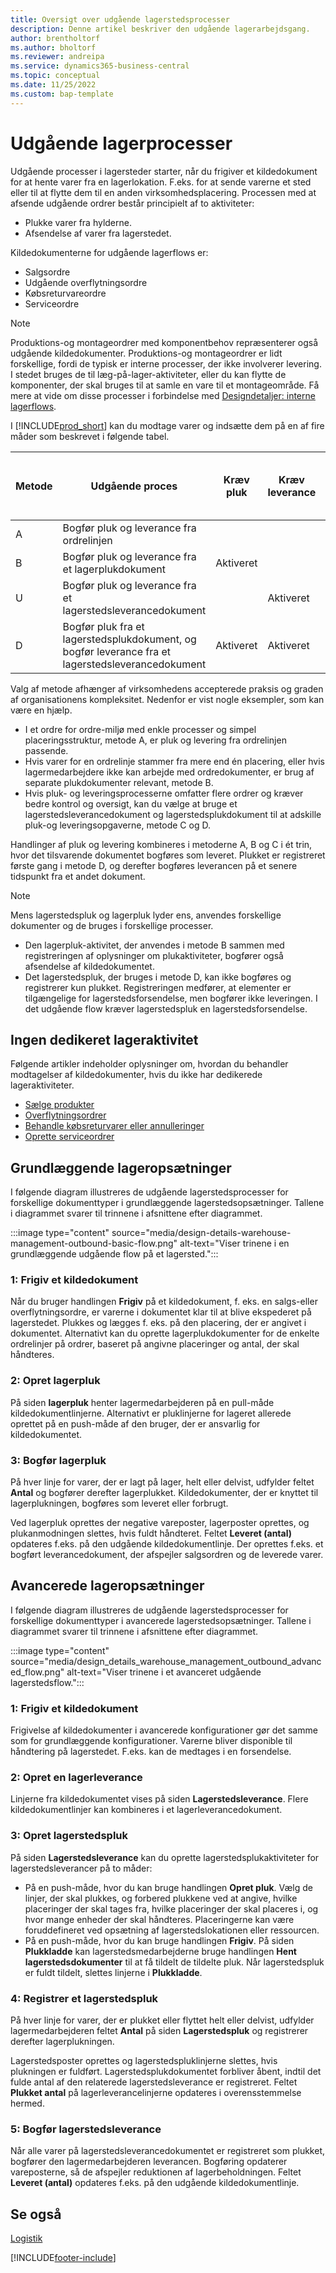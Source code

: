 ```yaml
---
title: Oversigt over udgående lagerstedsprocesser
description: Denne artikel beskriver den udgående lagerarbejdsgang.
author: brentholtorf
ms.author: bholtorf
ms.reviewer: andreipa
ms.service: dynamics365-business-central
ms.topic: conceptual
ms.date: 11/25/2022
ms.custom: bap-template
---
```

# <a name="outbound-warehouse-processes"></a>Udgående lagerprocesser

Udgående processer i lagersteder starter, når du frigiver et kildedokument for at hente varer fra en lagerlokation. F.eks. for at sende varerne et sted eller til at flytte dem til en anden virksomhedsplacering. Processen med at afsende udgående ordrer består principielt af to aktiviteter:

* Plukke varer fra hylderne.
* Afsendelse af varer fra lagerstedet.

Kildedokumenterne for udgående lagerflows er:  

* Salgsordre  
* Udgående overflytningsordre  
* Købsreturvareordre  
* Serviceordre  

> [!NOTE]
> Produktions-og montageordrer med komponentbehov repræsenterer også udgående kildedokumenter. Produktions-og montageordrer er lidt forskellige, fordi de typisk er interne processer, der ikke involverer levering. I stedet bruges de til læg-på-lager-aktiviteter, eller du kan flytte de komponenter, der skal bruges til at samle en vare til et montageområde. Få mere at vide om disse processer i forbindelse med [Designdetaljer: interne lagerflows](design-details-internal-warehouse-flows.md).  

I [!INCLUDE[prod_short](includes/prod_short.md)] kan du modtage varer og indsætte dem på en af fire måder som beskrevet i følgende tabel.

|Metode|Udgående proces|Kræv pluk|Kræv leverance|Sværhedsgrad (få mere at vide på [Warehouse Management-oversigt](design-details-warehouse-management.md))|  
|------|----------------|-----|---------|-------------------------------------------------------------------------------------|  
|A|Bogfør pluk og leverance fra ordrelinjen|||Ingen dedikeret lageraktivitet.|  
|B|Bogfør pluk og leverance fra et lagerplukdokument|Aktiveret||Basis: Ordre for ordre.|  
|U|Bogfør pluk og leverance fra et lagerstedsleverancedokument||Aktiveret|Basis: Konsolideret modtagelse/levering for flere ordrer.|  
|D|Bogfør pluk fra et lagerstedsplukdokument, og bogfør leverance fra et lagerstedsleverancedokument|Aktiveret|Aktiveret|Avanceret|  

Valg af metode afhænger af virksomhedens accepterede praksis og graden af organisationens kompleksitet. Nedenfor er vist nogle eksempler, som kan være en hjælp.

* I et ordre for ordre-miljø med enkle processer og simpel placeringsstruktur, metode A, er pluk og levering fra ordrelinjen passende.
* Hvis varer for en ordrelinje stammer fra mere end én placering, eller hvis lagermedarbejdere ikke kan arbejde med ordredokumenter, er brug af separate plukdokumenter relevant, metode B.
* Hvis pluk- og leveringsprocesserne omfatter flere ordrer og kræver bedre kontrol og oversigt, kan du vælge at bruge et lagerstedsleverancedokument og lagerstedsplukdokument til at adskille pluk-og leveringsopgaverne, metode C og D.  

Handlinger af pluk og levering kombineres i metoderne A, B og C i ét trin, hvor det tilsvarende dokumentet bogføres som leveret. Plukket er registreret første gang i metode D, og derefter bogføres leverancen på et senere tidspunkt fra et andet dokument.

> [!NOTE]
> Mens lagerstedspluk og lagerpluk lyder ens, anvendes forskellige dokumenter og de bruges i forskellige processer.
> * Den lagerpluk-aktivitet, der anvendes i metode B sammen med registreringen af oplysninger om plukaktiviteter, bogfører også afsendelse af kildedokumentet.
> * Det lagerstedspluk, der bruges i metode D, kan ikke bogføres og registrerer kun plukket. Registreringen medfører, at elementer er tilgængelige for lagerstedsforsendelse, men bogfører ikke leveringen. I det udgående flow kræver lagerstedspluk en lagerstedsforsendelse.

## <a name="no-dedicated-warehouse-activity"></a>Ingen dedikeret lageraktivitet

Følgende artikler indeholder oplysninger om, hvordan du behandler modtagelser af kildedokumenter, hvis du ikke har dedikerede lageraktiviteter.

* [Sælge produkter](sales-how-sell-products.md)
* [Overflytningsordrer](inventory-how-transfer-between-locations.md)
* [Behandle købsreturvarer eller annulleringer](purchasing-how-process-purchase-returns-cancellations.md)
* [Oprette serviceordrer](service-how-to-create-service-orders.md)

## <a name="basic-warehouse-configurations"></a>Grundlæggende lageropsætninger

I følgende diagram illustreres de udgående lagerstedsprocesser for forskellige dokumenttyper i grundlæggende lagerstedsopsætninger. Tallene i diagrammet svarer til trinnene i afsnittene efter diagrammet.  

:::image type="content" source="media/design-details-warehouse-management-outbound-basic-flow.png" alt-text="Viser trinene i en grundlæggende udgående flow på et lagersted.":::

### <a name="1-release-a-source-document"></a>1: Frigiv et kildedokument

Når du bruger handlingen **Frigiv** på et kildedokument, f. eks. en salgs-eller overflytningsordre, er varerne i dokumentet klar til at blive ekspederet på lagerstedet. Plukkes og lægges f. eks. på den placering, der er angivet i dokumentet. Alternativt kan du oprette lagerplukdokumenter for de enkelte ordrelinjer på ordrer, baseret på angivne placeringer og antal, der skal håndteres.  

### <a name="2-create-an-inventory-pick"></a>2: Opret lagerpluk

På siden **lagerpluk** henter lagermedarbejderen på en pull-måde kildedokumentlinjerne. Alternativt er pluklinjerne for lageret allerede oprettet på en push-måde af den bruger, der er ansvarlig for kildedokumentet.  

### <a name="3-post-an-inventory-pick"></a>3: Bogfør lagerpluk

På hver linje for varer, der er lagt på lager, helt eller delvist, udfylder feltet **Antal** og bogfører derefter lagerplukket. Kildedokumenter, der er knyttet til lagerplukningen, bogføres som leveret eller forbrugt.  

Ved lagerpluk oprettes der negative vareposter, lagerposter oprettes, og plukanmodningen slettes, hvis fuldt håndteret. Feltet **Leveret (antal)** opdateres f.eks. på den udgående kildedokumentlinje. Der oprettes f.eks. et bogført leverancedokument, der afspejler salgsordren og de leverede varer.  

## <a name="advanced-warehouse-configurations"></a>Avancerede lageropsætninger

I følgende diagram illustreres de udgående lagerstedsprocesser for forskellige dokumenttyper i avancerede lagerstedsopsætninger. Tallene i diagrammet svarer til trinnene i afsnittene efter diagrammet.  

:::image type="content" source="media/design_details_warehouse_management_outbound_advanced_flow.png" alt-text="Viser trinene i et avanceret udgående lagerstedsflow.":::

### <a name="1-release-a-source-document-1"></a>1: Frigiv et kildedokument

Frigivelse af kildedokumenter i avancerede konfigurationer gør det samme som for grundlæggende konfigurationer. Varerne bliver disponible til håndtering på lagerstedet. F.eks. kan de medtages i en forsendelse.  

### <a name="2-create-a-warehouse-shipment"></a>2: Opret en lagerleverance

Linjerne fra kildedokumentet vises på siden **Lagerstedsleverance**. Flere kildedokumentlinjer kan kombineres i et lagerleverancedokument.  

### <a name="3-create-a-warehouse-pick"></a>3: Opret lagerstedspluk

På siden **Lagerstedsleverance** kan du oprette lagerstedsplukaktiviteter for lagerstedsleverancer på to måder:

- På en push-måde, hvor du kan bruge handlingen **Opret pluk**. Vælg de linjer, der skal plukkes, og forbered plukkene ved at angive, hvilke placeringer der skal tages fra, hvilke placeringer der skal placeres i, og hvor mange enheder der skal håndteres. Placeringerne kan være foruddefineret ved opsætning af lagerstedslokationen eller ressourcen.
- På en push-måde, hvor du kan bruge handlingen **Frigiv**. På siden **Plukkladde** kan lagerstedsmedarbejderne bruge handlingen **Hent lagerstedsdokumenter** til at få tildelt de tildelte pluk. Når lagerstedspluk er fuldt tildelt, slettes linjerne i **Plukkladde**.

### <a name="4-register-a-warehouse-pick"></a>4: Registrer et lagerstedspluk

På hver linje for varer, der er plukket eller flyttet helt eller delvist, udfylder lagermedarbejderen feltet **Antal** på siden **Lagerstedspluk** og registrerer derefter lagerplukningen.

Lagerstedsposter oprettes og lagerstedspluklinjerne slettes, hvis plukningen er fuldført. Lagerstedsplukdokumentet forbliver åbent, indtil det fulde antal af den relaterede lagerstedsleverance er registreret. Feltet **Plukket antal** på lagerleverancelinjerne opdateres i overensstemmelse hermed.  

### <a name="5-post-the-warehouse-shipment"></a>5: Bogfør lagerstedsleverance

Når alle varer på lagerstedsleverancedokumentet er registreret som plukket, bogfører den lagermedarbejderen leverancen. Bogføring opdaterer vareposterne, så de afspejler reduktionen af lagerbeholdningen. Feltet **Leveret (antal)** opdateres f.eks. på den udgående kildedokumentlinje.  

## <a name="see-also"></a>Se også

[Logistik](design-details-warehouse-management.md)  

[!INCLUDE[footer-include](includes/footer-banner.md)]
